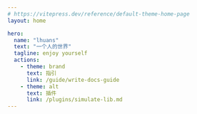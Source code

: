 ```yaml
---
# https://vitepress.dev/reference/default-theme-home-page
layout: home

hero:
  name: "lhuans"
  text: "一个人的世界"
  tagline: enjoy yourself
  actions:
    - theme: brand
      text: 指引
      link: /guide/write-docs-guide
    - theme: alt
      text: 插件
      link: /plugins/simulate-lib.md
---
```

